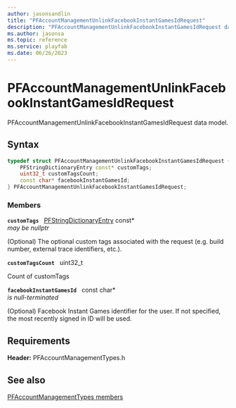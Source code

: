 ```yaml
---
author: jasonsandlin
title: "PFAccountManagementUnlinkFacebookInstantGamesIdRequest"
description: "PFAccountManagementUnlinkFacebookInstantGamesIdRequest data model."
ms.author: jasonsa
ms.topic: reference
ms.service: playfab
ms.date: 06/26/2023
---
```


# PFAccountManagementUnlinkFacebookInstantGamesIdRequest  

PFAccountManagementUnlinkFacebookInstantGamesIdRequest data model.  

## Syntax  
  
```cpp
typedef struct PFAccountManagementUnlinkFacebookInstantGamesIdRequest {  
    PFStringDictionaryEntry const* customTags;  
    uint32_t customTagsCount;  
    const char* facebookInstantGamesId;  
} PFAccountManagementUnlinkFacebookInstantGamesIdRequest;  
```
  
### Members  
  
**`customTags`** &nbsp; [PFStringDictionaryEntry](../../pftypes/structs/pfstringdictionaryentry.md) const*  
*may be nullptr*  
  
(Optional) The optional custom tags associated with the request (e.g. build number, external trace identifiers, etc.).
  
**`customTagsCount`** &nbsp; uint32_t  
  
Count of customTags
  
**`facebookInstantGamesId`** &nbsp; const char*  
*is null-terminated*  
  
(Optional) Facebook Instant Games identifier for the user. If not specified, the most recently signed in ID will be used.
  
  
## Requirements  
  
**Header:** PFAccountManagementTypes.h
  
## See also  
[PFAccountManagementTypes members](../pfaccountmanagementtypes_members.md)  

  
  
